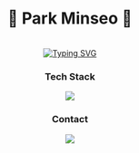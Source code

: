<div align='center'>
  <h1>🌼 Park Minseo 🌳</h1>
  <br />
  <a href="https://git.io/typing-svg"><img src="https://readme-typing-svg.demolab.com?font=Pretendard&weight=200&size=19&duration=2000&pause=2000&color=00CDFF&center=true&width=435&lines=Frontend+Developer" alt="Typing SVG" /></a>
  <h3>Tech Stack</h3>
  <p align="center">
    <a href="https://skillicons.dev">
      <img src="https://skillicons.dev/icons?i=react,figma,html,css,js,ts" />
    </a>
  </p>
  <h3>Contact</h3>
  <p align="center" style="flex">
    <a href="mailto:lioba00700@gmail.com">
      <img src="https://skillicons.dev/icons?i=gmail&theme=light" />
    </a>
  </p>
</div>
